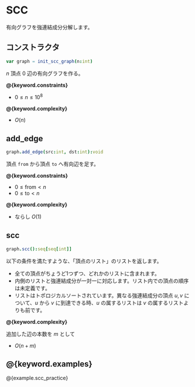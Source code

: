 # SCC

有向グラフを強連結成分分解します。

## コンストラクタ

```nim
var graph = init_scc_graph(n:int)
```

$n$ 頂点 $0$ 辺の有向グラフを作る。

**@{keyword.constraints}**

- $0 \leq n \leq 10^8$

**@{keyword.complexity}**

- $O(n)$

## add_edge

```nim
graph.add_edge(src:int, dst:int):void
```

頂点 `from` から頂点 `to` へ有向辺を足す。

**@{keyword.constraints}**

- $0 \leq \mathrm{from} \lt n$
- $0 \leq \mathrm{to} \lt n$

**@{keyword.complexity}**

- ならし $O(1)$

## scc

```nim
graph.scc():seq[seq[int]]
```

以下の条件を満たすような、「頂点のリスト」のリストを返します。

- 全ての頂点がちょうど1つずつ、どれかのリストに含まれます。
- 内側のリストと強連結成分が一対一に対応します。リスト内での頂点の順序は未定義です。
- リストはトポロジカルソートされています。異なる強連結成分の頂点 $u, v$ について、$u$ から $v$ に到達できる時、$u$ の属するリストは $v$ の属するリストよりも前です。

**@{keyword.complexity}**

追加した辺の本数を $m$ として

- $O(n + m)$

## @{keyword.examples}

@{example.scc_practice}
